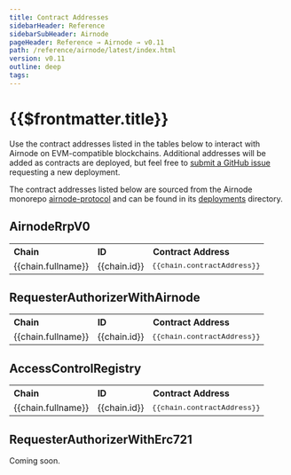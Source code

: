 ```yaml
---
title: Contract Addresses
sidebarHeader: Reference
sidebarSubHeader: Airnode
pageHeader: Reference → Airnode → v0.11
path: /reference/airnode/latest/index.html
version: v0.11
outline: deep
tags:
---
```


<VersionWarning/>

<PageHeader/>

<SearchHighlight/>

<FlexStartTag/>

# {{$frontmatter.title}}

Use the contract addresses listed in the tables below to interact with Airnode
on EVM-compatible blockchains. Additional addresses will be added as contracts
are deployed, but feel free to
[submit a GitHub issue<ExternalLinkImage/>](https://github.com/api3dao/airnode/issues)
requesting a new deployment.

The contract addresses listed below are sourced from the Airnode monorepo
[airnode-protocol](https://github.com/api3dao/airnode/tree/v0.11/packages/airnode-protocol)
and can be found in its
[deployments](https://github.com/api3dao/airnode/tree/v0.11/packages/airnode-protocol/deployments)
directory.

## AirnodeRrpV0

<table>
<th class="contract-addresses-heading">Chain</th><th class="contract-addresses-heading">ID</th><th class="contract-addresses-heading">Contract Address</th>
<tr v-for="(chain, index) in AirnodeRrpV0">
    <td style="max-width:150px;">{{chain.fullname}}</td>
    <td>{{chain.id}}</td>
    <td  class="contract-addresses-address" NOWRAP>{{chain.contractAddress}}
        <CopyIcon :text="chain.contractAddress" />
    </td>
</tr>
</table>

## RequesterAuthorizerWithAirnode

<table>
<th class="contract-addresses-heading">Chain</th><th class="contract-addresses-heading">ID</th><th class="contract-addresses-heading">Contract Address</th>
<tr v-for="(chain, index) in RequesterAuthorizerWithAirnode">
    <td style="max-width:150px;">{{chain.fullname}}</td>
    <td>{{chain.id}}</td>
    <td class="contract-addresses-address" NOWRAP>{{chain.contractAddress}}
        <CopyIcon :text="chain.contractAddress" />
    </td>
</tr>
</table>

## AccessControlRegistry

<table>
<th class="contract-addresses-heading">Chain</th><th class="contract-addresses-heading">ID</th><th class="contract-addresses-heading">Contract Address</th>
<tr v-for="(chain, index) in AccessControlRegistry">
    <td style="max-width:150px;">{{chain.fullname}}</td>
    <td>{{chain.id}}</td>
    <td class="contract-addresses-address" NOWRAP>{{chain.contractAddress}}
        <CopyIcon :text="chain.contractAddress" />
    </td>
</tr>
</table>

## RequesterAuthorizerWithErc721

Coming soon.

<FlexEndTag/>

<script setup lang="ts">
    import AirnodeRrpV0 from './src/AirnodeRrpV0.json';
    import AccessControlRegistry from './src/AccessControlRegistry.json';
    import RequesterAuthorizerWithAirnode from './src/RequesterAuthorizerWithAirnode.json';
</script>

<style scoped>
.contract-addresses-address {
  font-family: courier;
  font-size: small;
}
.contract-addresses-heading {
  text-align: left;
}
.contract-addresses-copy-icon {
  margin-left: 5px;
  cursor: pointer;
  height: 11px;
}
</style>
